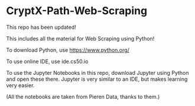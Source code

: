 # CryptX-Path-Web-Scraping
This repo has been updated!

This includes all the material for Web Scraping using Python!

To download Python, use https://www.python.org/

To use online IDE, use ide.cs50.io

To use the Jupyter Notebooks in this repo, download Jupyter using Python and open these there. Jupyter is very similar to an IDE, but makes learning very easier.

(All the notebooks are taken from Pieren Data, thanks to them.)
